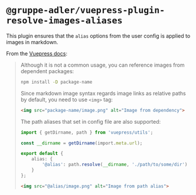 # `@gruppe-adler/vuepress-plugin-resolve-images-aliases`

This plugin ensures that the `alias` options from the user config is applied to images in markdown.

From the [Vuepress docs](https://v2.vuepress.vuejs.org/guide/assets.html#packages-and-path-aliases):

> Although it is not a common usage, you can reference images from dependent packages:
>
> ```bash
> npm install -D package-name
> ```
>
> Since markdown image syntax regards image links as relative paths by default, you need to use `<img>` tag:
>
> ```md
> <img src="package-name/image.png" alt="Image from dependency">
> ```
>
> The path aliases that set in config file are also supported:
>
> ```ts
> import { getDirname, path } from 'vuepress/utils';
>
> const __dirname = getDirname(import.meta.url);
>
> export default {
>     alias: {
>         '@alias': path.resolve(__dirname, './path/to/some/dir')
>     }
> };
> ```
>
> ```md
> <img src="@alias/image.png" alt="Image from path alias">
> ```

